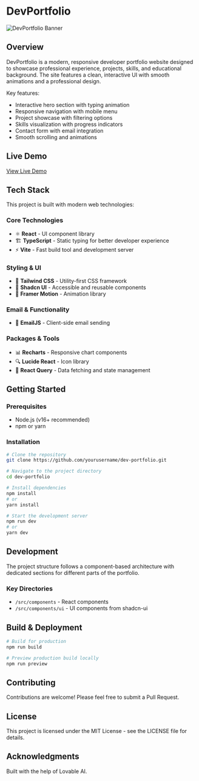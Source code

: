 
# DevPortfolio

![DevPortfolio Banner](https://i.imgur.com/XDtb9kP.png)

## Overview

DevPortfolio is a modern, responsive developer portfolio website designed to showcase professional experience, projects, skills, and educational background. The site features a clean, interactive UI with smooth animations and a professional design.

Key features:
- Interactive hero section with typing animation
- Responsive navigation with mobile menu
- Project showcase with filtering options
- Skills visualization with progress indicators
- Contact form with email integration
- Smooth scrolling and animations

## Live Demo

[View Live Demo](https://your-portfolio-url-here.com)

## Tech Stack

This project is built with modern web technologies:

### Core Technologies
- ⚛️ **React** - UI component library
- 🏗️ **TypeScript** - Static typing for better developer experience
- ⚡ **Vite** - Fast build tool and development server

### Styling & UI
- 🎨 **Tailwind CSS** - Utility-first CSS framework
- 🧩 **Shadcn UI** - Accessible and reusable components
- 🔄 **Framer Motion** - Animation library

### Email & Functionality
- 📧 **EmailJS** - Client-side email sending

### Packages & Tools
- 📊 **Recharts** - Responsive chart components
- 🔍 **Lucide React** - Icon library
- 📱 **React Query** - Data fetching and state management

## Getting Started

### Prerequisites
- Node.js (v16+ recommended)
- npm or yarn

### Installation

```bash
# Clone the repository
git clone https://github.com/yourusername/dev-portfolio.git

# Navigate to the project directory
cd dev-portfolio

# Install dependencies
npm install
# or
yarn install

# Start the development server
npm run dev
# or
yarn dev
```

## Development

The project structure follows a component-based architecture with dedicated sections for different parts of the portfolio.

### Key Directories
- `/src/components` - React components
- `/src/components/ui` - UI components from shadcn-ui

## Build & Deployment

```bash
# Build for production
npm run build

# Preview production build locally
npm run preview
```

## Contributing

Contributions are welcome! Please feel free to submit a Pull Request.

## License

This project is licensed under the MIT License - see the LICENSE file for details.

## Acknowledgments

Built with the help of Lovable AI.
